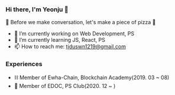 ### Hi there, I'm Yeonju 👋
🍕 Before we make conversation, let's make a piece of pizza 🍕

- 🔭 I’m currently working on Web Development, PS
- 🌱 I’m currently learning JS, React, PS
- 📫 How to reach me: tjduswn1219@gmail.com

### Experiences
- ⛓ Member of Ewha-Chain, Blockchain Academy(2019. 03 ~ 08)
- 🔗 Member of EDOC, PS Club(2020. 12 ~ )
